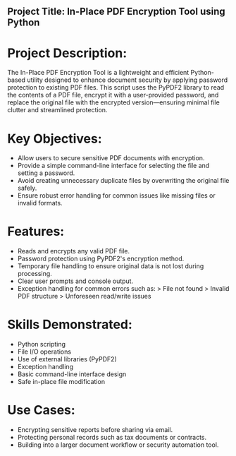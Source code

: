 ## Project Title: In-Place PDF Encryption Tool using Python ##

# Project Description:

The In-Place PDF Encryption Tool is a lightweight and efficient Python-based utility designed to enhance document security by applying password protection to existing PDF files. This script uses the PyPDF2 library to read the contents of a PDF file, encrypt it with a user-provided password, and replace the original file with the encrypted version—ensuring minimal file clutter and streamlined protection.

# Key Objectives:

- Allow users to secure sensitive PDF documents with encryption.
- Provide a simple command-line interface for selecting the file and setting a password.
- Avoid creating unnecessary duplicate files by overwriting the original file safely.
- Ensure robust error handling for common issues like missing files or invalid formats.

# Features:

- Reads and encrypts any valid PDF file.
- Password protection using PyPDF2's encryption method.
- Temporary file handling to ensure original data is not lost during processing.
- Clear user prompts and console output.
- Exception handling for common errors such as:
                                              > File not found
                                              > Invalid PDF structure
                                              > Unforeseen read/write issues

# Skills Demonstrated:

- Python scripting
- File I/O operations
- Use of external libraries (PyPDF2)
- Exception handling
- Basic command-line interface design
- Safe in-place file modification

# Use Cases:

- Encrypting sensitive reports before sharing via email.
- Protecting personal records such as tax documents or contracts.
- Building into a larger document workflow or security automation tool.
